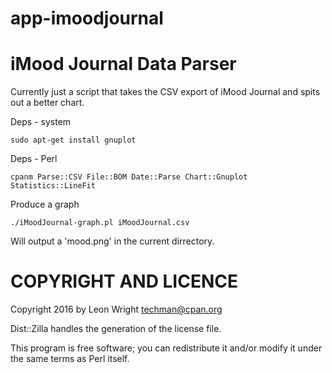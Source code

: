 # app-imoodjournal

iMood Journal Data Parser
=========================

Currently just a script that takes the CSV export of iMood Journal and spits out a better chart.

Deps - system
```
sudo apt-get install gnuplot
```

Deps - Perl

```
cpanm Parse::CSV File::BOM Date::Parse Chart::Gnuplot Statistics::LineFit
```

Produce a graph
```
./iMoodJournal-graph.pl iMoodJournal.csv
```
Will output a 'mood.png' in the current dirrectory.


COPYRIGHT AND LICENCE
=====================

Copyright 2016 by Leon Wright techman@cpan.org

Dist::Zilla handles the generation of the license file.

This program is free software; you can redistribute it and/or modify it under the same terms as Perl itself.
